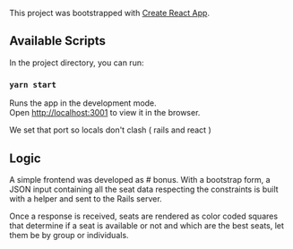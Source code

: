 This project was bootstrapped with [Create React App](https://github.com/facebook/create-react-app).

## Available Scripts

In the project directory, you can run:

### `yarn start`

Runs the app in the development mode.<br />
Open [http://localhost:3001](http://localhost:3001) to view it in the browser.

We set that port so locals don't clash ( rails and react )

## Logic
A simple frontend was developed as # bonus.
With a bootstrap form, a JSON input containing all the seat data respecting the constraints is built with a helper and sent to the Rails server.

Once a response is received, seats are rendered as color coded squares that determine if a seat is available or not and which are the best seats, let them be by group or individuals.
